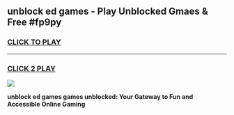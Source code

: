 
## unblock ed games - Play Unblocked Gmaes & Free #fp9py
<h3>
<a href="https://news.freeplayer.one?title=unblock_ed_games&ref=03M">CLICK TO PLAY</a></h3>
<hr>

<h3>
<a href="https://news.freeplayer.one?title=unblock_ed_games&ref=03M">CLICK 2 PLAY</a>
  
</h3>

<a href="https://news.freeplayer.one?title=unblock_ed_games&ref=03M"><img src="https://clearcache.store/games.png"></a>


**unblock ed games games unblocked: Your Gateway to Fun and Accessible Online Gaming**
